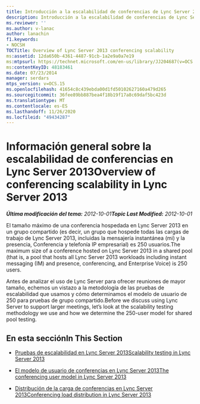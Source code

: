 ```yaml
---
title: Introducción a la escalabilidad de conferencias de Lync Server 2013
description: Introducción a la escalabilidad de conferencias de Lync Server 2013.
ms.reviewer: ''
ms.author: v-lanac
author: lanachin
f1.keywords:
- NOCSH
TOCTitle: Overview of Lync Server 2013 conferencing scalability
ms:assetid: 12da650b-4361-4487-91cb-1a2e9a0a7e19
ms:mtpsurl: https://technet.microsoft.com/en-us/library/JJ204687(v=OCS.15)
ms:contentKeyID: 48183461
ms.date: 07/23/2014
manager: serdars
mtps_version: v=OCS.15
ms.openlocfilehash: 41654c8c439ebda00d1fd50102627160a479d265
ms.sourcegitcommit: 36fee89bb887bea4f18b19f17a8c69daf5bc423d
ms.translationtype: MT
ms.contentlocale: es-ES
ms.lasthandoff: 11/26/2020
ms.locfileid: "49434287"
---
```

# <a name="overview-of-conferencing-scalability-in-lync-server-2013"></a><span data-ttu-id="9628e-103">Información general sobre la escalabilidad de conferencias en Lync Server 2013</span><span class="sxs-lookup"><span data-stu-id="9628e-103">Overview of conferencing scalability in Lync Server 2013</span></span>

<div data-xmlns="http://www.w3.org/1999/xhtml">

<div class="topic" data-xmlns="http://www.w3.org/1999/xhtml" data-msxsl="urn:schemas-microsoft-com:xslt" data-cs="https://msdn.microsoft.com/">

<div data-asp="https://msdn2.microsoft.com/asp">



</div>

<div id="mainSection">

<div id="mainBody"><span data-ttu-id="9628e-104">

<span> </span></span><span class="sxs-lookup"><span data-stu-id="9628e-104">

<span> </span></span></span>

<span data-ttu-id="9628e-105">_**Última modificación del tema:** 2012-10-01_</span><span class="sxs-lookup"><span data-stu-id="9628e-105">_**Topic Last Modified:** 2012-10-01_</span></span>

<span data-ttu-id="9628e-106">El tamaño máximo de una conferencia hospedada en Lync Server 2013 en un grupo compartido (es decir, un grupo que hospede todas las cargas de trabajo de Lync Server 2013, incluidas la mensajería instantánea (mi) y la presencia, Conferencia y telefonía IP empresarial) es 250 usuarios.</span><span class="sxs-lookup"><span data-stu-id="9628e-106">The maximum size of a conference hosted on Lync Server 2013 in a shared pool (that is, a pool that hosts all Lync Server 2013 workloads including instant messaging (IM) and presence, conferencing, and Enterprise Voice) is 250 users.</span></span>

<span data-ttu-id="9628e-107">Antes de analizar el uso de Lync Server para ofrecer reuniones de mayor tamaño, echemos un vistazo a la metodología de las pruebas de escalabilidad que usamos y cómo determinamos el modelo de usuario de 250 para pruebas de grupo compartido.</span><span class="sxs-lookup"><span data-stu-id="9628e-107">Before we discuss using Lync Server to support larger meetings, let’s look at the scalability testing methodology we use and how we determine the 250-user model for shared pool testing.</span></span>

<div>

## <a name="in-this-section"></a><span data-ttu-id="9628e-108">En esta sección</span><span class="sxs-lookup"><span data-stu-id="9628e-108">In This Section</span></span>

  - [<span data-ttu-id="9628e-109">Pruebas de escalabilidad en Lync Server 2013</span><span class="sxs-lookup"><span data-stu-id="9628e-109">Scalability testing in Lync Server 2013</span></span>](lync-server-2013-scalability-testing.md)

  - [<span data-ttu-id="9628e-110">El modelo de usuario de conferencias en Lync Server 2013</span><span class="sxs-lookup"><span data-stu-id="9628e-110">The conferencing user model in Lync Server 2013</span></span>](lync-server-2013-conferencing-user-model.md)

  - [<span data-ttu-id="9628e-111">Distribución de la carga de conferencias en Lync Server 2013</span><span class="sxs-lookup"><span data-stu-id="9628e-111">Conferencing load distribution in Lync Server 2013</span></span>](lync-server-2013-conferencing-load-distribution.md)

<span data-ttu-id="9628e-112"></div>

</div>

<span> </span>

</div>

</div>

</span><span class="sxs-lookup"><span data-stu-id="9628e-112"></div>

</div>

<span> </span>

</div>

</div>

</span></span></div>

